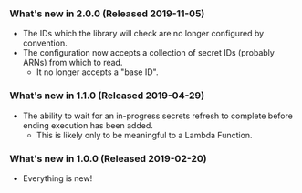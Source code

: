 ﻿### What's new in 2.0.0 (Released 2019-11-05)

* The IDs which the library will check are no longer configured by convention.
* The configuration now accepts a collection of secret IDs (probably ARNs) from which to read.
  * It no longer accepts a "base ID".

### What's new in 1.1.0 (Released 2019-04-29)

* The ability to wait for an in-progress secrets refresh to complete before ending execution has been added.
  * This is likely only to be meaningful to a Lambda Function.

### What's new in 1.0.0 (Released 2019-02-20)

* Everything is new!
